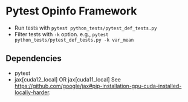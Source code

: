 
# Pytest Opinfo Framework

* Run tests with `pytest python_tests/pytest_def_tests.py`
* Filter tests with `-k` option. e.g., `pytest python_tests/pytest_def_tests.py -k var_mean`

## Dependencies
* pytest
* jax[cuda12_local] OR jax[cuda11_local]
See https://github.com/google/jax#pip-installation-gpu-cuda-installed-locally-harder.
